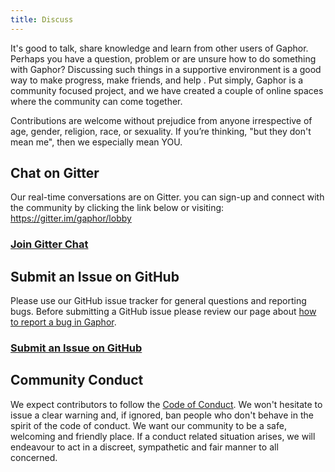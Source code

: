 ```yaml
---
title: Discuss
---
```


It's good to talk, share knowledge and learn from other users of Gaphor. Perhaps
you have a question, problem or are unsure how to do something with Gaphor?
Discussing such things in a supportive environment is a good way to make
progress, make friends, and help . Put simply, Gaphor is a
community focused project, and we have created a couple of online spaces where
the community can come together.

Contributions are welcome without prejudice from anyone irrespective of age,
gender, religion, race, or sexuality. If you’re thinking, "but they don't mean
me", then we especially mean YOU.

## Chat on Gitter

Our real-time conversations are on Gitter. you can sign-up and connect with
the community by clicking the link below or visiting:
https://gitter.im/gaphor/lobby

### [Join Gitter Chat](https://gitter.im/gaphor/lobby)

## Submit an Issue on GitHub
Please use our GitHub issue tracker for general questions and reporting bugs.
Before submitting a GitHub issue please review our page about
[how to report a bug in Gaphor]({filename}howto/report_bugs.md).

### [Submit an Issue on GitHub](https://github.com/gaphor/gaphor/issues)

## Community Conduct
We expect contributors to follow the [Code of
Conduct](https://github.com/gaphor/gaphor/blob/master/CODE_OF_CONDUCT.md). We
won't hesitate to issue a clear warning and, if ignored, ban people who don't
behave in the spirit of the code of conduct. We want our community to be a
safe, welcoming and friendly place. If a conduct related situation arises, we
will endeavour to act in a discreet, sympathetic and fair manner to all
concerned.

